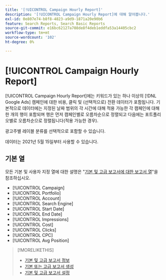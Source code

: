 ```yaml
---
title: '[!UICONTROL Campaign Hourly Report]'
description: '[!UICONTROL Campaign Hourly Report]에 대해 알아봅니다.'
exl-id: 0e807e74-b8f8-4823-a9d9-1871a20e90b6
feature: Search Reports, Search Basic Reports
source-git-commit: e16bc62127a708de8f4deb1eddfa53a14405cbc2
workflow-type: tm+mt
source-wordcount: '102'
ht-degree: 0%

---
```


# [!UICONTROL Campaign Hourly Report]

[!UICONTROL Campaign Hourly Report]에는 키워드가 있는 하나 이상의 [!DNL Google Ads] 캠페인에 대한 비용, 클릭 및 (선택적으로) 전환 데이터가 포함됩니다. 기본적으로 데이터에는 지정된 날짜 범위의 각 시간에 대해 적용 가능한 각 캠페인에 대해 한 개의 행이 포함되며 행은 먼저 캠페인별로 오름차순으로 정렬되고 다음에는 포트폴리오별로 오름차순으로 정렬됩니다(적용 가능한 경우).

광고주별 레이블 분류를 선택적으로 포함할 수 있습니다.

데이터는 2021년 5월 15일부터 사용할 수 있습니다. <!-- [Later: You can view data for the previous NN days.] -->

## 기본 열

모든 기본 및 사용자 지정 열에 대한 설명은 &quot;[기본 및 고급 보고서에 대한 보고서 열](basic-advanced-report-columns.md)&quot;을 참조하십시오.

* [!UICONTROL Campaign]
* [!UICONTROL Portfolio]
* [!UICONTROL Account]
* [!UICONTROL Search Engine]
* [!UICONTROL Start Date]
* [!UICONTROL End Date]
* [!UICONTROL Impressions]
* [!UICONTROL Cost]
* [!UICONTROL Clicks]
* [!UICONTROL CPC]
* [!UICONTROL Avg Position]

>[!MORELIKETHIS]
>
>* [기본 및 고급 보고서 정보](basic-advanced-report-about.md)
>* [기본 또는 고급 보고서 생성](basic-advanced-report-generate.md)
>* [기본 및 고급 보고서 설정](basic-advanced-report-settings.md)

